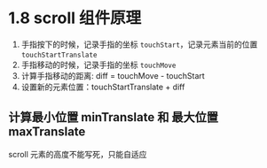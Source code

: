 # 1.8 scroll 组件原理

1. 手指按下的时候，记录手指的坐标 `touchStart`，记录元素当前的位置 `touchStartTranslate`
2. 手指移动的时候，记录手指的坐标 `touchMove`
3. 计算手指移动的距离: diff = touchMove - touchStart
4. 设置新的元素位置：touchStartTranslate + diff

## 计算最小位置 minTranslate 和 最大位置 maxTranslate

scroll 元素的高度不能写死，只能自适应